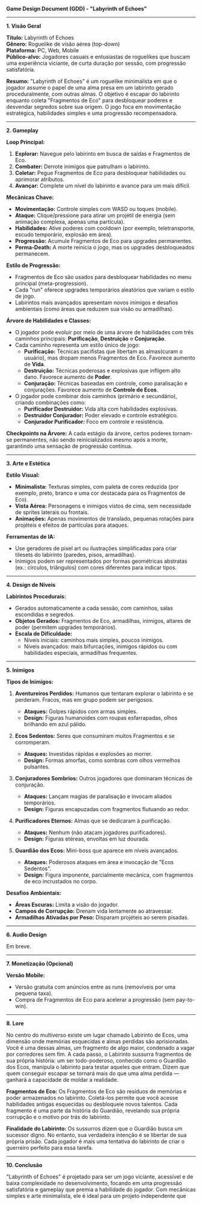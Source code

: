 **Game Design Document (GDD) - "Labyrinth of Echoes"**

---

**1. Visão Geral**

**Título:** Labyrinth of Echoes\
**Gênero:** Roguelike de visão aérea (top-down)\
**Plataforma:** PC, Web, Mobile\
**Público-alvo:** Jogadores casuais e entusiastas de roguelikes que buscam uma experiência viciante, de curta duração por sessão, com progressão satisfatória.

**Resumo:**
"Labyrinth of Echoes" é um roguelike minimalista em que o jogador assume o papel de uma alma presa em um labirinto gerado proceduralmente, com outras almas. O objetivo é escapar do labirinto enquanto coleta "Fragmentos de Eco" para desbloquear poderes e desvendar segredos sobre sua origem. O jogo foca em movimentação estratégica, habilidades simples e uma progressão recompensadora.

---

**2. Gameplay**

**Loop Principal:**

1. **Explorar:** Navegue pelo labirinto em busca de saídas e Fragmentos de Eco.
2. **Combater:** Derrote inimigos que patrulham o labirinto.
3. **Coletar:** Pegue Fragmentos de Eco para desbloquear habilidades ou aprimorar atributos.
4. **Avançar:** Complete um nível do labirinto e avance para um mais difícil.

**Mecânicas Chave:**

- **Movimentação:** Controle simples com WASD ou toques (mobile).
- **Ataque:** Clique/pressione para atirar um projétil de energia (sem animação complexa, apenas uma partícula).
- **Habilidades:** Ative poderes com cooldown (por exemplo, teletransporte, escudo temporário, explosão em área).
- **Progressão:** Acumule Fragmentos de Eco para upgrades permanentes.
- **Perma-Death:** A morte reinicia o jogo, mas os upgrades desbloqueados permanecem.

**Estilo de Progressão:**

- Fragmentos de Eco são usados para desbloquear habilidades no menu principal (meta-progression).
- Cada "run" oferece upgrades temporários aleatórios que variam o estilo de jogo.
- Labirintos mais avançados apresentam novos inimigos e desafios ambientais (como áreas que reduzem sua visão ou armadilhas).

**Árvore de Habilidades e Classes:**

- O jogador pode evoluir por meio de uma árvore de habilidades com três caminhos principais: **Purificação**, **Destruição** e **Conjuração**.
- Cada caminho representa um estilo único de jogo:
  - **Purificação:** Técnicas pacifistas que libertam as almas(curam o usuário), mas dropam menos Fragmentos de Eco. Favorece aumento de **Vida**.
  - **Destruição:** Técnicas poderosas e explosivas que infligem alto dano. Favorece aumento de **Poder**.
  - **Conjuração:** Técnicas baseadas em controle, como paralisação e conjurações. Favorece aumento de **Controle de Ecos**.
- O jogador pode combinar dois caminhos (primário e secundário), criando combinações como:
  - **Purificador Destruidor:** Vida alta com habilidades explosivas.
  - **Destruidor Conjurador:** Poder elevado e controle estratégico.
  - **Conjurador Purificador:** Foco em controle e resistência.

**Checkpoints na Árvore:**
A cada estágio da árvore, certos poderes tornam-se permanentes, não sendo reinicializados mesmo após a morte, garantindo uma sensação de progressão contínua.

---

**3. Arte e Estética**

**Estilo Visual:**

- **Minimalista:** Texturas simples, com paleta de cores reduzida (por exemplo, preto, branco e uma cor destacada para os Fragmentos de Eco).
- **Vista Aérea:** Personagens e inimigos vistos de cima, sem necessidade de sprites laterais ou frontais.
- **Animações:** Apenas movimentos de translado, pequenas rotações para projéteis e efeitos de partículas para ataques.

**Ferramentas de IA:**

- Use geradores de pixel art ou ilustrações simplificadas para criar tilesets do labirinto (paredes, pisos, armadilhas).
- Inimigos podem ser representados por formas geométricas abstratas (ex.: círculos, triângulos) com cores diferentes para indicar tipos.

---

**4. Design de Níveis**

**Labirintos Procedurais:**

- Gerados automaticamente a cada sessão, com caminhos, salas escondidas e segredos.
- **Objetos Gerados:** Fragmentos de Eco, armadilhas, inimigos, altares de poder (permitem upgrades temporários).
- **Escala de Dificuldade:**
  - Níveis iniciais: caminhos mais simples, poucos inimigos.
  - Níveis avançados: mais bifurcações, inimigos rápidos ou com habilidades especiais, armadilhas frequentes.

---

**5. Inimigos**

**Tipos de Inimigos:**

1. **Aventureiros Perdidos:** Humanos que tentaram explorar o labirinto e se perderam. Fracos, mas em grupo podem ser perigosos.
   - **Ataques:** Golpes rápidos com armas simples.
   - **Design:** Figuras humanoides com roupas esfarrapadas, olhos brilhando em azul pálido.

2. **Ecos Sedentos:** Seres que consumiram muitos Fragmentos e se corromperam.
   - **Ataques:** Investidas rápidas e explosões ao morrer.
   - **Design:** Formas amorfas, como sombras com olhos vermelhos pulsantes.

3. **Conjuradores Sombrios:** Outros jogadores que dominaram técnicas de conjuração.
   - **Ataques:** Lançam magias de paralisação e invocam aliados temporários.
   - **Design:** Figuras encapuzadas com fragmentos flutuando ao redor.

4. **Purificadores Eternos:** Almas que se dedicaram à purificação.
   - **Ataques:** Nenhum (não atacam jogadores purificadores).
   - **Design:** Figuras etéreas, envoltas em luz dourada.

5. **Guardião dos Ecos:** Mini-boss que aparece em níveis avançados.
   - **Ataques:** Poderosos ataques em área e invocação de "Ecos Sedentos".
   - **Design:** Figura imponente, parcialmente mecânica, com fragmentos de eco incrustados no corpo.

**Desafios Ambientais:**

- **Áreas Escuras:** Limita a visão do jogador.
- **Campos de Corrupção:** Drenam vida lentamente ao atravessar.
- **Armadilhas Ativadas por Peso:** Disparam projéteis ao serem pisadas.

---

**6. Audio Design**

Em breve.

---

**7. Monetização (Opcional)**

**Versão Mobile:**

- Versão gratuita com anúncios entre as runs (removíveis por uma pequena taxa).
- Compra de Fragmentos de Eco para acelerar a progressão (sem pay-to-win).

---

**8. Lore**

No centro do multiverso existe um lugar chamado Labirinto de Ecos, uma dimensão onde memórias esquecidas e almas perdidas são aprisionadas. Você é uma dessas almas, um fragmento de algo maior, condenado a vagar por corredores sem fim. A cada passo, o Labirinto sussurra fragmentos de sua própria história: um ser todo-poderoso, conhecido como o Guardião dos Ecos, manipula o labirinto para testar aqueles que entram. Dizem que quem conseguir escapar se tornará mais do que uma alma perdida — ganhará a capacidade de moldar a realidade.

**Fragmentos de Eco:**
Os Fragmentos de Eco são resíduos de memórias e poder armazenados no labirinto. Coletá-los permite que você acesse habilidades antigas esquecidas ou desbloqueie novos talentos. Cada fragmento é uma parte da história do Guardião, revelando sua própria corrupção e o motivo por trás do labirinto.


**Finalidade do Labirinto:**
Os sussurros dizem que o Guardião busca um sucessor digno. No entanto, sua verdadeira intenção é se libertar de sua própria prisão. Cada jogador é mais uma tentativa do labirinto de criar o guerreiro perfeito para essa tarefa.

---

**10. Conclusão**

"Labyrinth of Echoes" é projetado para ser um jogo viciante, acessível e de baixa complexidade no desenvolvimento, focando em uma progressão satisfatória e gameplay que premia a habilidade do jogador. Com mecânicas simples e arte minimalista, ele é ideal para um projeto independente que

